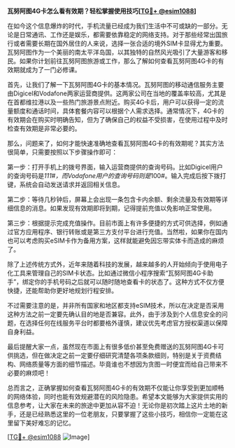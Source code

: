 **瓦努阿图4G卡怎么看有效期？轻松掌握使用技巧[[TG💪+ @esim1088](https://t.me/s/esim1088)]**

在如今这个信息爆炸的时代，手机流量已经成为我们生活中不可或缺的一部分。无论是日常通讯、工作还是娱乐，都需要依靠稳定的网络支持。对于那些经常出国旅行或者需要长期在国外居住的人来说，选择一张合适的境外SIM卡显得尤为重要。瓦努阿图作为一个美丽的南太平洋岛国，以其独特的自然风光吸引了大量游客和移民。如果你计划前往瓦努阿图旅游或工作，那么了解如何查看瓦努阿图4G卡的有效期就成为了一门必修课。

首先，让我们了解一下瓦努阿图4G卡的基本情况。瓦努阿图的移动通信服务主要由Digicel和Vodafone两家运营商提供。这两家公司在当地的覆盖率较高，尤其是在首都维拉港以及一些热门旅游景点附近。购买4G卡后，用户可以获得一定的流量额度和通话时间，具体套餐内容可以根据个人需求选择。通常情况下，4G卡的有效期会在购买时明确告知，但为了确保自己的权益不受损害，在使用过程中及时检查有效期是非常必要的。

那么，问题来了，如何才能快速准确地查看瓦努阿图4G卡的有效期呢？其实方法很简单，只需要按照以下步骤操作即可：

第一步：打开手机上的拨号界面，输入运营商提供的查询号码。比如Digicel用户的查询号码是*111#，而Vodafone用户的查询号码则是*100#。输入完成后按下拨打键，系统会自动发送请求并返回相关信息。

第二步：等待几秒钟后，屏幕上会出现一条包含卡内余额、剩余流量及有效期等详细信息的消息。如果发现有效期即将到期，记得提前充值以免影响正常使用。

第三步：根据提示完成充值操作。目前市面上有许多便捷的方式可供选择，例如通过官方应用程序、银行转账或是第三方支付平台进行充值。当然啦，如果你在国内也可以考虑购买eSIM卡作为备用方案，这样就能避免因忘带实体卡而造成的麻烦了。

除了上述传统方式外，近年来随着科技的发展，越来越多的人开始倾向于使用电子化工具来管理自己的SIM卡状态。比如通过微信小程序搜索“瓦努阿图4G卡助手”，绑定你的手机号码之后就可以随时随地查看卡的状态了。这种方式不仅方便快捷，还能帮助你更好地规划行程安排。

不过需要注意的是，并非所有国家和地区都支持eSIM技术，所以在决定是否采用这种方法之前一定要先确认目的地是否兼容。此外，由于涉及到个人信息安全的问题，在选择任何在线服务平台时都要格外谨慎，建议优先考虑官方授权渠道以保障自身利益。

最后提醒大家一点，虽然现在市面上有很多低价甚至免费赠送的瓦努阿图4G卡可供挑选，但在做决定之前一定要仔细研究清楚各项条款细则，特别是关于资费结构、网络质量等方面的细节描述。毕竟谁也不想因为贪图一时便宜而给自己带来不必要的麻烦吧！

总而言之，正确掌握如何查看瓦努阿图4G卡的有效期不仅能让你享受到更加顺畅的网络体验，同时也能有效规避潜在的风险隐患。希望本文能够为大家提供实用的信息参考，让大家在未来的旅途中更加从容不迫！无论你是初次踏上这片土地的新手，还是已经熟悉这里的一位老朋友，只要掌握了这些小技巧，相信你一定能在这里留下美好难忘的记忆。

[[TG💪+ @esim1088](https://t.me/s/esim1088) ![Image](https://i.postimg.cc/4NQfJmqS/Snipaste-2025-05-13-00-14-12.png)]